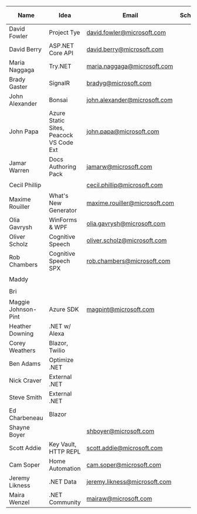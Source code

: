 | Name | Idea | Email | Schedule | Is 🔵 badge? |
|--|--|--|--|--|
| David Fowler | Project Tye | david.fowler@microsoft.com |  | ✔️ |
| David Berry | ASP.NET Core API | david.berry@microsoft.com |  | ✔️ |
| Maria Naggaga | Try.NET | maria.naggaga@microsoft.com |  | ✔️ |
| Brady Gaster | SignalR | bradyg@microsoft.com |  | ✔️ |
| John Alexander | Bonsai | john.alexander@microsoft.com |  | ✔️ |
| John Papa | Azure Static Sites, Peacock VS Code Ext | john.papa@microsoft.com |  | ✔️ |
| Jamar Warren | Docs Authoring Pack | jamarw@microsoft.com |  | ✔️ |
| Cecil Phillip |  | cecil.phillip@microsoft.com |  | ✔️ |
| Maxime Rouiller | What's New Generator | maxime.rouiller@microsoft.com |  | ✔️ |
| Olia Gavrysh | WinForms & WPF | olia.gavrysh@microsoft.com |  | ✔️ |
| Oliver Scholz | Cognitive Speech | oliver.scholz@microsoft.com |  | ✔️ |
| Rob Chambers | Cognitive Speech SPX | rob.chambers@microsoft.com |  | ✔️ |
| Maddy |  |  |  | ✔️ |
| Bri |  |  |  | ✔️ |
| Maggie Johnson-Pint | Azure SDK | magpint@microsoft.com  |  | ✔️ |
| Heather Downing | .NET w/ Alexa  |  |  | ❌ |
| Corey Weathers | Blazor, Twilio |  |  | ❌ |
| Ben Adams | Optimize .NET |  |  | ❌ |
| Nick Craver | External .NET |  |  | ❌ |
| Steve Smith | External .NET |  |  | ❌ |
| Ed Charbeneau | Blazor |  |  | ❌ |
| Shayne Boyer |  | shboyer@microsoft.com |  | ✔️ |
| Scott Addie | Key Vault, HTTP REPL | scott.addie@microsoft.com  |  | ✔️ |
| Cam Soper | Home Automation | cam.soper@microsoft.com  |  | ✔️ |
| Jeremy Likness | .NET Data | jeremy.likness@microsoft.com  |  | ✔️ |
| Maira Wenzel | .NET Community | mairaw@microsoft.com  |  | ✔️ |
